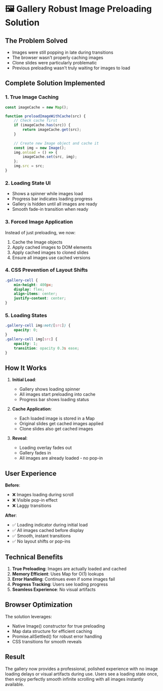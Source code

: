 # 🖼️ Gallery Robust Image Preloading Solution

## The Problem Solved
- Images were still popping in late during transitions
- The browser wasn't properly caching images
- Clone slides were particularly problematic
- Previous preloading wasn't truly waiting for images to load

## Complete Solution Implemented

### 1. **True Image Caching**
```javascript
const imageCache = new Map();

function preloadImageWithCache(src) {
    // Check cache first
    if (imageCache.has(src)) {
        return imageCache.get(src);
    }
    
    // Create new Image object and cache it
    const img = new Image();
    img.onload = () => {
        imageCache.set(src, img);
    };
    img.src = src;
}
```

### 2. **Loading State UI**
- Shows a spinner while images load
- Progress bar indicates loading progress
- Gallery is hidden until all images are ready
- Smooth fade-in transition when ready

### 3. **Forced Image Application**
Instead of just preloading, we now:
1. Cache the Image objects
2. Apply cached images to DOM elements
3. Apply cached images to cloned slides
4. Ensure all images use cached versions

### 4. **CSS Prevention of Layout Shifts**
```css
.gallery-cell {
    min-height: 400px;
    display: flex;
    align-items: center;
    justify-content: center;
}
```

### 5. **Loading States**
```css
.gallery-cell img:not([src]) {
    opacity: 0;
}
.gallery-cell img[src] {
    opacity: 1;
    transition: opacity 0.3s ease;
}
```

## How It Works

1. **Initial Load**:
   - Gallery shows loading spinner
   - All images start preloading into cache
   - Progress bar shows loading status

2. **Cache Application**:
   - Each loaded image is stored in a Map
   - Original slides get cached images applied
   - Clone slides also get cached images

3. **Reveal**:
   - Loading overlay fades out
   - Gallery fades in
   - All images are already loaded - no pop-in

## User Experience

**Before**:
- ❌ Images loading during scroll
- ❌ Visible pop-in effect
- ❌ Laggy transitions

**After**:
- ✅ Loading indicator during initial load
- ✅ All images cached before display
- ✅ Smooth, instant transitions
- ✅ No layout shifts or pop-ins

## Technical Benefits

1. **True Preloading**: Images are actually loaded and cached
2. **Memory Efficient**: Uses Map for O(1) lookups
3. **Error Handling**: Continues even if some images fail
4. **Progress Tracking**: Users see loading progress
5. **Seamless Experience**: No visual artifacts

## Browser Optimization

The solution leverages:
- Native Image() constructor for true preloading
- Map data structure for efficient caching
- Promise.allSettled() for robust error handling
- CSS transitions for smooth reveals

## Result

The gallery now provides a professional, polished experience with no image loading delays or visual artifacts during use. Users see a loading state once, then enjoy perfectly smooth infinite scrolling with all images instantly available.
